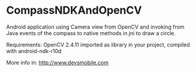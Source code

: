 # CompassNDKAndOpenCV
Android application using Camera view from OpenCV and invoking from Java events of the compass to native methods in jni to draw a circle.

Requirements: OpenCV 2.4.11 imported as library in your project, compiled with android-ndk-r10d

More info in: http://www.devsmobile.com
